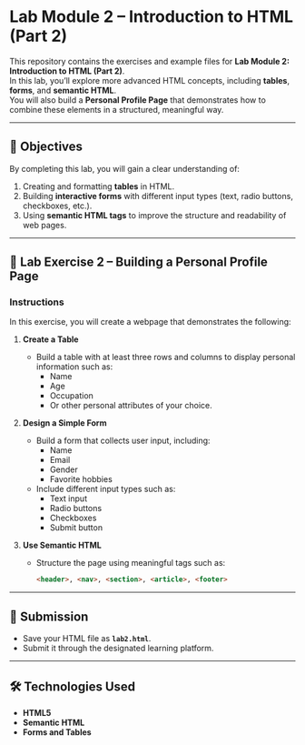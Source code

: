 # Lab Module 2 – Introduction to HTML (Part 2)

This repository contains the exercises and example files for **Lab Module 2: Introduction to HTML (Part 2)**.  
In this lab, you’ll explore more advanced HTML concepts, including **tables**, **forms**, and **semantic HTML**.  
You will also build a **Personal Profile Page** that demonstrates how to combine these elements in a structured, meaningful way.

---

## 📘 Objectives

By completing this lab, you will gain a clear understanding of:

1. Creating and formatting **tables** in HTML.  
2. Building **interactive forms** with different input types (text, radio buttons, checkboxes, etc.).  
3. Using **semantic HTML tags** to improve the structure and readability of web pages.

---

## 🧩 Lab Exercise 2 – Building a Personal Profile Page

### Instructions

In this exercise, you will create a webpage that demonstrates the following:

1. **Create a Table**  
   - Build a table with at least three rows and columns to display personal information such as:  
     - Name  
     - Age  
     - Occupation  
     - Or other personal attributes of your choice.

2. **Design a Simple Form**  
   - Build a form that collects user input, including:  
     - Name  
     - Email  
     - Gender  
     - Favorite hobbies  
   - Include different input types such as:  
     - Text input  
     - Radio buttons  
     - Checkboxes  
     - Submit button

3. **Use Semantic HTML**  
   - Structure the page using meaningful tags such as:  
     ```html
     <header>, <nav>, <section>, <article>, <footer>
     ```

---

## 💾 Submission

- Save your HTML file as **`lab2.html`**.  
- Submit it through the designated learning platform.

---

## 🛠️ Technologies Used

- **HTML5**
- **Semantic HTML**
- **Forms and Tables**



